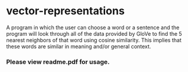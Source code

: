 # vector-representations

A program in which the user can choose a word or a sentence and the program will look through all of the data provided by GloVe to find the 5 nearest neighbors of that word using cosine similarity. This implies that these words are similar in meaning and/or general context.

### Please view readme.pdf for usage.

